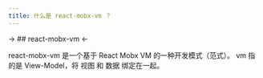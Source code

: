 ```yaml
---
title: 什么是 react-mobx-vm ？
---
```


-> ## react-mobx-vm <-

react-mobx-vm 是一个基于 React Mobx VM 的一种开发模式（范式）。
vm 指的是 View-Model，将 视图 和 数据 绑定在一起。



